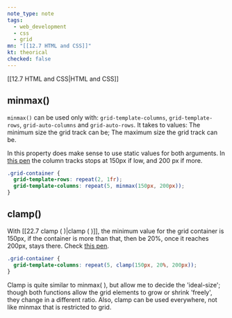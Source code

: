 ```yaml
---
note_type: note
tags:
  - web_development
  - css
  - grid
mn: "[[12.7 HTML and CSS]]"
kt: theorical
checked: false
---
```

[[12.7 HTML and CSS|HTML and CSS]]

## minmax()

`minmax()` can be used only with: `grid-template-columns`, `grid-template-rows`, `grid-auto-columns` and `grid-auto-rows`. It takes to values: The minimum size the grid track can be; The maximum size the grid track can be. 

In this property does make sense to use static values for both arguments. In [this pen](https://codepen.io/TheOdinProjectExamples/pen/poWvvmr) the column tracks stops at 150px if low, and 200 px if more. 

```CSS
.grid-container {
  grid-template-rows: repeat(2, 1fr);
  grid-template-columns: repeat(5, minmax(150px, 200px));
}
```

## clamp()
With [[22.7 clamp ( )|clamp ( )]], the minimum value for the grid container is 150px, if the container is more than that, then be 20%, once it reaches 200px, stays there. Check [this pen](https://codepen.io/TheOdinProjectExamples/pen/dyVPPEL). 

```css
.grid-container {
  grid-template-columns: repeat(5, clamp(150px, 20%, 200px));
}
```

Clamp is quite similar to minmax( ), but allow me to decide the 'ideal-size'; though both functions allow the grid elements to grow or shrink 'freely', they change in a different ratio. Also, clamp can be used everywhere, not like minmax that is restricted to grid. 